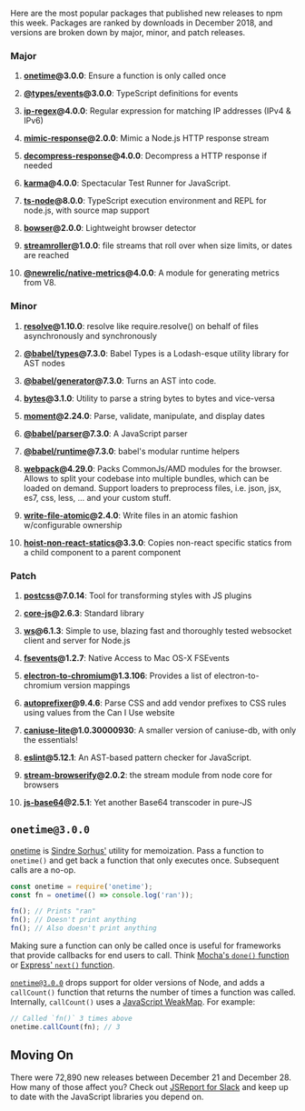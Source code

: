 Here are the most popular packages that published new releases to npm this week. Packages are ranked by downloads in December 2018, and versions are broken down by major, minor, and patch releases.

### Major

1) **[onetime](https://npmjs.com/package/onetime)@3.0.0**: Ensure a function is only called once

2) **[@types/events](https://npmjs.com/package/@types/events)@3.0.0**: TypeScript definitions for events

3) **[ip-regex](https://npmjs.com/package/ip-regex)@4.0.0**: Regular expression for matching IP addresses (IPv4 & IPv6)

4) **[mimic-response](https://npmjs.com/package/mimic-response)@2.0.0**: Mimic a Node.js HTTP response stream

5) **[decompress-response](https://npmjs.com/package/decompress-response)@4.0.0**: Decompress a HTTP response if needed

6) **[karma](https://npmjs.com/package/karma)@4.0.0**: Spectacular Test Runner for JavaScript.

7) **[ts-node](https://npmjs.com/package/ts-node)@8.0.0**: TypeScript execution environment and REPL for node.js, with source map support

8) **[bowser](https://npmjs.com/package/bowser)@2.0.0**: Lightweight browser detector

9) **[streamroller](https://npmjs.com/package/streamroller)@1.0.0**: file streams that roll over when size limits, or dates are reached

10) **[@newrelic/native-metrics](https://npmjs.com/package/@newrelic/native-metrics)@4.0.0**: A module for generating metrics from V8.

### Minor

1) **[resolve](https://npmjs.com/package/resolve)@1.10.0**: resolve like require.resolve() on behalf of files asynchronously and synchronously

2) **[@babel/types](https://npmjs.com/package/@babel/types)@7.3.0**: Babel Types is a Lodash-esque utility library for AST nodes

3) **[@babel/generator](https://npmjs.com/package/@babel/generator)@7.3.0**: Turns an AST into code.

4) **[bytes](https://npmjs.com/package/bytes)@3.1.0**: Utility to parse a string bytes to bytes and vice-versa

5) **[moment](https://npmjs.com/package/moment)@2.24.0**: Parse, validate, manipulate, and display dates

6) **[@babel/parser](https://npmjs.com/package/@babel/parser)@7.3.0**: A JavaScript parser

7) **[@babel/runtime](https://npmjs.com/package/@babel/runtime)@7.3.0**: babel's modular runtime helpers

8) **[webpack](https://npmjs.com/package/webpack)@4.29.0**: Packs CommonJs/AMD modules for the browser. Allows to split your codebase into multiple bundles, which can be loaded on demand. Support loaders to preprocess files, i.e. json, jsx, es7, css, less, ... and your custom stuff.

9) **[write-file-atomic](https://npmjs.com/package/write-file-atomic)@2.4.0**: Write files in an atomic fashion w/configurable ownership

10) **[hoist-non-react-statics](https://npmjs.com/package/hoist-non-react-statics)@3.3.0**: Copies non-react specific statics from a child component to a parent component

### Patch

1) **[postcss](https://npmjs.com/package/postcss)@7.0.14**: Tool for transforming styles with JS plugins

2) **[core-js](https://npmjs.com/package/core-js)@2.6.3**: Standard library

3) **[ws](https://npmjs.com/package/ws)@6.1.3**: Simple to use, blazing fast and thoroughly tested websocket client and server for Node.js

4) **[fsevents](https://npmjs.com/package/fsevents)@1.2.7**: Native Access to Mac OS-X FSEvents

5) **[electron-to-chromium](https://npmjs.com/package/electron-to-chromium)@1.3.106**: Provides a list of electron-to-chromium version mappings

6) **[autoprefixer](https://npmjs.com/package/autoprefixer)@9.4.6**: Parse CSS and add vendor prefixes to CSS rules using values from the Can I Use website

7) **[caniuse-lite](https://npmjs.com/package/caniuse-lite)@1.0.30000930**: A smaller version of caniuse-db, with only the essentials!

8) **[eslint](https://npmjs.com/package/eslint)@5.12.1**: An AST-based pattern checker for JavaScript.

9) **[stream-browserify](https://npmjs.com/package/stream-browserify)@2.0.2**: the stream module from node core for browsers

10) **[js-base64](https://npmjs.com/package/js-base64)@2.5.1**: Yet another Base64 transcoder in pure-JS

`onetime@3.0.0`
---------------

[onetime](https://www.npmjs.com/package/onetime) is [Sindre Sorhus'](https://github.com/sindresorhus) utility for memoization. Pass a function to `onetime()` and get back a function that only executes once. Subsequent calls are a no-op.

```javascript
const onetime = require('onetime');
const fn = onetime(() => console.log('ran'));

fn(); // Prints "ran"
fn(); // Doesn't print anything
fn(); // Also doesn't print anything
```

Making sure a function can only be called once is useful for frameworks that provide callbacks for end users to call. Think [Mocha's `done()` function](https://mochajs.org/#detects-multiple-calls-to-done) or [Express' `next()` function](http://expressjs.com/en/guide/writing-middleware.html).

[`onetime@3.0.0`](https://js.report/package/onetime/3.0.0) drops support for older versions of Node, and adds a `callCount()` function that returns the number of times a function was called. Internally, `callCount()` uses a [JavaScript WeakMap](https://js.report/package/onetime/3.0.0). For example:

```javascript
// Called `fn()` 3 times above
onetime.callCount(fn); // 3
```

Moving On
---------

There were 72,890 new releases between December 21 and December 28. How many of those affect you? Check out [JSReport for Slack](https://js.report/slack) and keep up to date with the JavaScript libraries you depend on.
